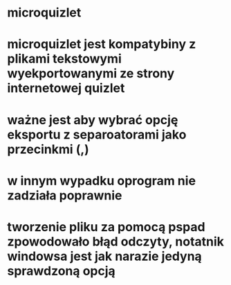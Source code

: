 # microquizlet
# microquizlet jest kompatybiny z plikami tekstowymi wyekportowanymi ze strony internetowej quizlet 
# ważne jest aby wybrać opcję eksportu z separoatorami jako przecinkmi (,)
# w innym wypadku oprogram nie zadziała poprawnie
# tworzenie pliku za pomocą pspad zpowodowało błąd odczyty, notatnik windowsa jest jak narazie jedyną sprawdzoną opcją
